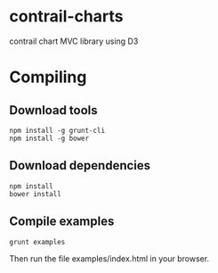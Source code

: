 # contrail-charts
contrail chart MVC library using D3

# Compiling

## Download tools
```
npm install -g grunt-cli
npm install -g bower
```

## Download dependencies
```
npm install
bower install
```

## Compile examples
```
grunt examples
```
Then run the file examples/index.html in your browser.
